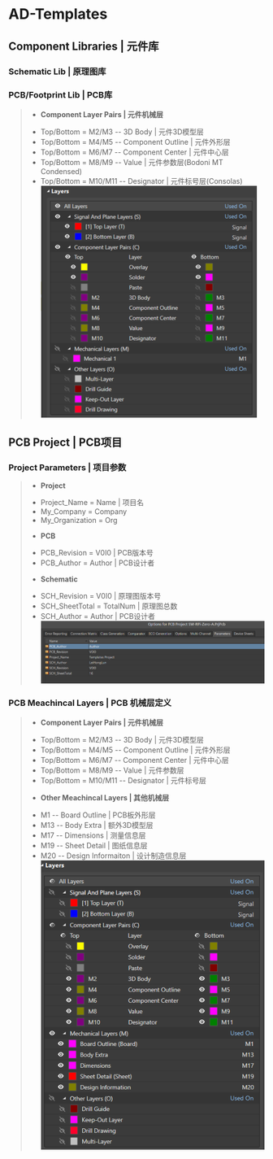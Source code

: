 # AD-Templates
## Component Libraries | 元件库
### Schematic Lib | 原理图库
### PCB/Footprint Lib | PCB库
>* **Component Layer Pairs | 元件机械层**
 > - Top/Bottom = M2/M3 -- 3D Body | 元件3D模型层
 > - Top/Bottom = M4/M5 -- Component Outline | 元件外形层
 > - Top/Bottom = M6/M7 -- Component Center | 元件中心层
 > - Top/Bottom = M8/M9 -- Value | 元件参数层(Bodoni MT Condensed)
 > - Top/Bottom = M10/M11 -- Designator | 元件标号层(Consolas)  
  ![Meachincal Layers](./README-Picture/component-meachincal-layers.png)
## PCB Project | PCB项目
### Project Parameters | 项目参数
>* **Project**
 > - Project_Name = Name | 项目名
 > - My_Company = Company
 > - My_Organization = Org
> * **PCB**
 > - PCB_Revision = V0I0 | PCB版本号
 > - PCB_Author = Author | PCB设计者
>* **Schematic**
 > - SCH_Revision = V0I0 | 原理图版本号
 > - SCH_SheetTotal = TotalNum | 原理图总数
 > - SCH_Author = Author | PCB设计者  
  ![Project Parameters](./README-Picture/project-parameters.png)
### PCB Meachincal Layers | PCB 机械层定义
>* **Component Layer Pairs | 元件机械层**
 > - Top/Bottom = M2/M3 -- 3D Body | 元件3D模型层
 > - Top/Bottom = M4/M5 -- Component Outline | 元件外形层
 > - Top/Bottom = M6/M7 -- Component Center | 元件中心层
 > - Top/Bottom = M8/M9 -- Value | 元件参数层
 > - Top/Bottom = M10/M11 -- Designator | 元件标号层
>* **Other Meachincal Layers | 其他机械层**
 > - M1 -- Board Outline | PCB板外形层
 > - M13 -- Body Extra | 额外3D模型层
 > - M17 -- Dimensions | 测量信息层
 > - M19 -- Sheet Detail | 图纸信息层
 > - M20 -- Design Informaiton | 设计制造信息层  
  ![PCB Meachincal Layers](./README-Picture/pcb-meachincal-layers.png)
